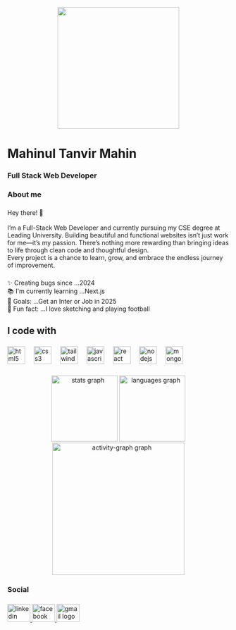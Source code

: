 <div align="center">
  <img height="276" src="https://i.ibb.co.com/f2g2d3s/Yellow-Black-Simple-Profile-Linked-In-Banner-2.png"  />
</div>

###

<h1 align="left">Mahinul Tanvir Mahin</h1>

###

<h3 align="left">Full Stack Web Developer</h3>

###

<h3 align="left">About me</h3>

###

<p align="left">Hey there! 👋<br><br>I’m a Full-Stack Web Developer and currently pursuing my CSE degree at Leading University. Building beautiful and functional websites isn’t just work for me—it’s my passion. There’s nothing more rewarding than bringing ideas to life through clean code and thoughtful design.<br>Every project is a chance to learn, grow, and embrace the endless journey of improvement.</p>

###

<p align="left">✨ Creating bugs since ...2024<br>📚 I'm currently learning ...Next.js<br>🎯 Goals: ...Get an Inter or Job in 2025<br>🎲 Fun fact: ...I love sketching and playing football</p>

###

<h2 align="left">I code with</h2>

###

<div align="left">
  <img src="https://cdn.jsdelivr.net/gh/devicons/devicon/icons/html5/html5-original.svg" height="40" alt="html5 logo"  />
  <img width="12" />
  <img src="https://cdn.jsdelivr.net/gh/devicons/devicon/icons/css3/css3-original.svg" height="40" alt="css3 logo"  />
  <img width="12" />
  <img src="https://cdn.jsdelivr.net/gh/devicons/devicon/icons/tailwindcss/tailwindcss-original-wordmark.svg" height="40" alt="tailwindcss logo"  />
  <img width="12" />
  <img src="https://cdn.jsdelivr.net/gh/devicons/devicon/icons/javascript/javascript-original.svg" height="40" alt="javascript logo"  />
  <img width="12" />
  <img src="https://cdn.jsdelivr.net/gh/devicons/devicon/icons/react/react-original.svg" height="40" alt="react logo"  />
  <img width="12" />
  <img src="https://cdn.jsdelivr.net/gh/devicons/devicon/icons/nodejs/nodejs-original.svg" height="40" alt="nodejs logo"  />
  <img width="12" />
  <img src="https://cdn.jsdelivr.net/gh/devicons/devicon/icons/mongodb/mongodb-original.svg" height="40" alt="mongodb logo"  />
</div>

###

<div align="center">
  <img src="https://github-readme-stats.vercel.app/api?username=TanvirMain49&hide_title=false&hide_rank=false&show_icons=true&include_all_commits=true&count_private=true&disable_animations=false&theme=dracula&locale=en&hide_border=false&order=1" height="150" alt="stats graph"  />
  <img src="https://github-readme-stats.vercel.app/api/top-langs?username=TanvirMain49&locale=en&hide_title=false&layout=compact&card_width=320&langs_count=5&theme=dracula&hide_border=false&order=2" height="150" alt="languages graph"  />
  <img src="https://github-readme-activity-graph.vercel.app/graph?username=TanvirMain49&radius=16&theme=react&area=true&order=5" height="300" alt="activity-graph graph"  />
</div>

###

<h3 align="left">Social</h3>

###

<div align="left">
  <a href="https://www.linkedin.com/in/tanvir-mahin-801954291/" target="_blank">
    <img src="https://raw.githubusercontent.com/maurodesouza/profile-readme-generator/master/src/assets/icons/social/linkedin/default.svg" width="52" height="40" alt="linkedin logo"  />
  </a>
  <a href="https://www.facebook.com/mahin.pro.9/" target="_blank">
    <img src="https://raw.githubusercontent.com/maurodesouza/profile-readme-generator/master/src/assets/icons/social/facebook/default.svg" width="52" height="40" alt="facebook logo"  />
  </a>
  <a href="tanvirmahi607@gamil.com" target="_blank">
    <img src="https://raw.githubusercontent.com/maurodesouza/profile-readme-generator/master/src/assets/icons/social/gmail/default.svg" width="52" height="40" alt="gmail logo"  />
  </a>
</div>

###
